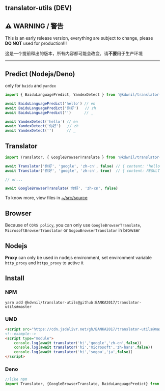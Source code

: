 translator-utils (DEV)
---

## ⚠ WARNING / 警告

This is an early release version, everything are subject to change, please **DO NOT** used for production!!!

这是一个提前释出的版本，所有内容都可能会改变，请**不要**用于生产环境

---

## Predict (Nodejs/Deno)

only for `baidu` and `yandex`

```javascript
import { BaiduLanguagePredict, YandexDetect } from '@kdwnil/translator-utils'

await BaiduLanguagePredict('hello') // en
await BaiduLanguagePredict('你好')   // zh
await BaiduLanguagePredict('')      // _

await YandexDetect('hello') // en
await YandexDetect('你好')   // zh
await YandexDetect('')      // _

```

## Translator

```javascript
import Translator, { GoogleBrowserTranslate } from '@kdwnil/translator-utils'

await Translator('你好', 'google', 'zh-cn', false) // { content: 'hello', message: '' }
await Translator('你好', 'google', 'zh-cn', true)  // { content: RESULT_CONTENT_FROM_GOOGLE_TRANSLATOR, message: '' }

// or...

await GoogleBrowserTranslate('你好', 'zh-cn', false)
```

To know more, view files in [~/src/source](https://github.com/BANKA2017/translator-utils/tree/master/src/source)

## Browser

Because of `CORS policy`, you can only use `GoogleBrowserTranslate`, `MicrosoftBrowserTranslator` or `SogouBrowserTranslator` in browser

## Nodejs

**Proxy** can only be used in nodejs environment, set environment variable `http_proxy` and `https_proxy` to active it

## Install

### NPM

```shell
yarn add @kdwnil/translator-utils@github:BANKA2017/translator-utils#master
```

### UMD

```html
<script src="https://cdn.jsdelivr.net/gh/BANKA2017/translator-utils@master/dist/translator.min.js"></script>
<!--example-->
<script type="module">
    console.log(await translator('hi','google','zh-cn',false))
    console.log(await translator('hi','microsoft','zh-hans',false))
    console.log(await translator('hi','sogou','ja',false))
</script>
```

### Deno

```javascript
//like npm
import Translator, {GoogleBrowserTranslate, BaiduLanguagePredict} from "https://cdn.jsdelivr.net/gh/BANKA2017/translator-utils@master/dist/esm/translator.mod.js"
```
